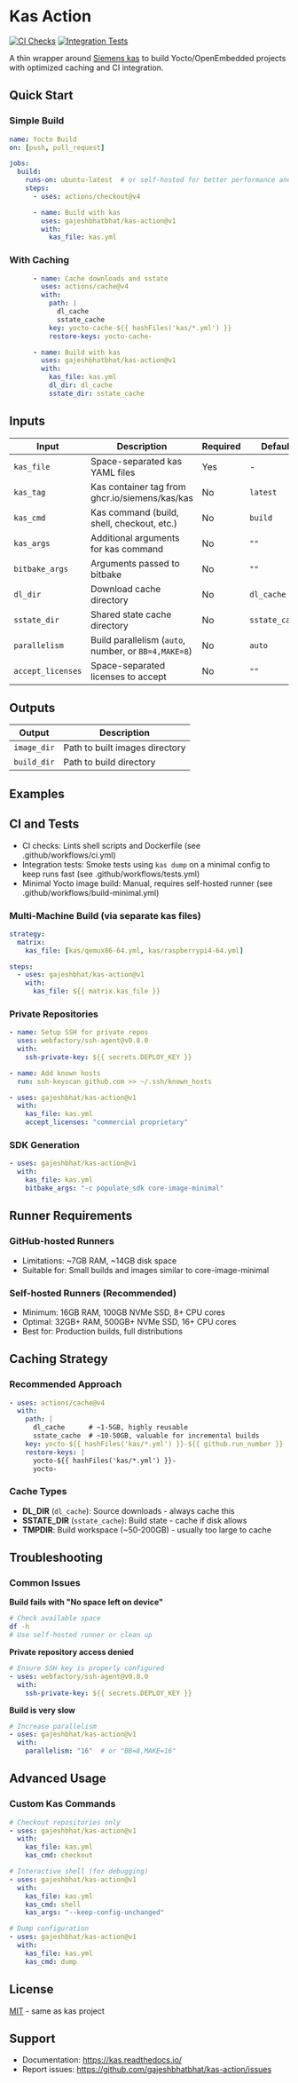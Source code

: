 # Kas Action

[![CI Checks](https://github.com/gajeshbhatbhat/kas-action/actions/workflows/ci.yml/badge.svg)](https://github.com/gajeshbhatbhat/kas-action/actions/workflows/ci.yml) [![Integration Tests](https://github.com/gajeshbhatbhat/kas-action/actions/workflows/tests.yml/badge.svg)](https://github.com/gajeshbhatbhat/kas-action/actions/workflows/tests.yml)

A thin wrapper around [Siemens kas](https://kas.readthedocs.io/) to build Yocto/OpenEmbedded projects with optimized caching and CI integration.

## Quick Start

### Simple Build

```yaml
name: Yocto Build
on: [push, pull_request]

jobs:
  build:
    runs-on: ubuntu-latest  # or self-hosted for better performance and larger builds
    steps:
      - uses: actions/checkout@v4

      - name: Build with kas
        uses: gajeshbhatbhat/kas-action@v1
        with:
          kas_file: kas.yml
```

### With Caching

```yaml
      - name: Cache downloads and sstate
        uses: actions/cache@v4
        with:
          path: |
            dl_cache
            sstate_cache
          key: yocto-cache-${{ hashFiles('kas/*.yml') }}
          restore-keys: yocto-cache-

      - name: Build with kas
        uses: gajeshbhatbhat/kas-action@v1
        with:
          kas_file: kas.yml
          dl_dir: dl_cache
          sstate_dir: sstate_cache
```

## Inputs

| Input | Description | Required | Default |
|-------|-------------|----------|---------|
| `kas_file` | Space-separated kas YAML files | Yes | - |
| `kas_tag` | Kas container tag from ghcr.io/siemens/kas/kas | No | `latest` |
| `kas_cmd` | Kas command (build, shell, checkout, etc.) | No | `build` |
| `kas_args` | Additional arguments for kas command | No | `""` |
| `bitbake_args` | Arguments passed to bitbake | No | `""` |
| `dl_dir` | Download cache directory | No | `dl_cache` |
| `sstate_dir` | Shared state cache directory | No | `sstate_cache` |
| `parallelism` | Build parallelism (`auto`, number, or `BB=4,MAKE=8`) | No | `auto` |
| `accept_licenses` | Space-separated licenses to accept | No | `""` |

## Outputs

| Output | Description |
|--------|-------------|
| `image_dir` | Path to built images directory |
| `build_dir` | Path to build directory |

## Examples
## CI and Tests

- CI checks: Lints shell scripts and Dockerfile (see .github/workflows/ci.yml)
- Integration tests: Smoke tests using `kas dump` on a minimal config to keep runs fast (see .github/workflows/tests.yml)
- Minimal Yocto image build: Manual, requires self-hosted runner (see .github/workflows/build-minimal.yml)



### Multi-Machine Build (via separate kas files)

```yaml
strategy:
  matrix:
    kas_file: [kas/qemux86-64.yml, kas/raspberrypi4-64.yml]

steps:
  - uses: gajeshbhat/kas-action@v1
    with:
      kas_file: ${{ matrix.kas_file }}
```

### Private Repositories

```yaml
- name: Setup SSH for private repos
  uses: webfactory/ssh-agent@v0.8.0
  with:
    ssh-private-key: ${{ secrets.DEPLOY_KEY }}

- name: Add known hosts
  run: ssh-keyscan github.com >> ~/.ssh/known_hosts

- uses: gajeshbhat/kas-action@v1
  with:
    kas_file: kas.yml
    accept_licenses: "commercial proprietary"
```

### SDK Generation

```yaml
- uses: gajeshbhat/kas-action@v1
  with:
    kas_file: kas.yml
    bitbake_args: "-c populate_sdk core-image-minimal"
```

## Runner Requirements

### GitHub-hosted Runners
- Limitations: ~7GB RAM, ~14GB disk space
- Suitable for: Small builds and images similar to core-image-minimal

### Self-hosted Runners (Recommended)
- Minimum: 16GB RAM, 100GB NVMe SSD, 8+ CPU cores
- Optimal: 32GB+ RAM, 500GB+ NVMe SSD, 16+ CPU cores
- Best for: Production builds, full distributions

## Caching Strategy

### Recommended Approach
```yaml
- uses: actions/cache@v4
  with:
    path: |
      dl_cache      # ~1-5GB, highly reusable
      sstate_cache  # ~10-50GB, valuable for incremental builds
    key: yocto-${{ hashFiles('kas/*.yml') }}-${{ github.run_number }}
    restore-keys: |
      yocto-${{ hashFiles('kas/*.yml') }}-
      yocto-
```

### Cache Types
- **DL_DIR** (`dl_cache`): Source downloads - always cache this
- **SSTATE_DIR** (`sstate_cache`): Build state - cache if disk allows
- **TMPDIR**: Build workspace (~50-200GB) - usually too large to cache

## Troubleshooting

### Common Issues

**Build fails with "No space left on device"**
```bash
# Check available space
df -h
# Use self-hosted runner or clean up
```

**Private repository access denied**
```yaml
# Ensure SSH key is properly configured
- uses: webfactory/ssh-agent@v0.8.0
  with:
    ssh-private-key: ${{ secrets.DEPLOY_KEY }}
```

**Build is very slow**
```yaml
# Increase parallelism
- uses: gajeshbhat/kas-action@v1
  with:
    parallelism: "16"  # or "BB=8,MAKE=16"
```

## Advanced Usage

### Custom Kas Commands

```yaml
# Checkout repositories only
- uses: gajeshbhat/kas-action@v1
  with:
    kas_file: kas.yml
    kas_cmd: checkout

# Interactive shell (for debugging)
- uses: gajeshbhat/kas-action@v1
  with:
    kas_file: kas.yml
    kas_cmd: shell
    kas_args: "--keep-config-unchanged"

# Dump configuration
- uses: gajeshbhat/kas-action@v1
  with:
    kas_file: kas.yml
    kas_cmd: dump
```


## License

[MIT](LICENSE) - same as kas project

## Support

- Documentation: https://kas.readthedocs.io/
- Report issues: https://github.com/gajeshbhatbhat/kas-action/issues
